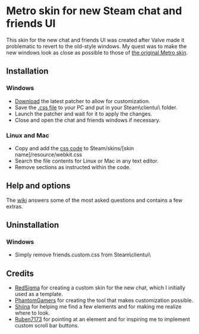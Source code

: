 # Metro skin for new Steam chat and friends UI

This skin for the new chat and friends UI was created after Valve made it problematic to revert to the old-style windows.
My quest was to make the new windows look as close as possible to those of [the original Metro skin](https://steamcommunity.com/groups/metroforsteam).

## Installation
### Windows
* [Download](https://github.com/PhantomGamers/EnableNewSteamFriendsSkin/releases) the latest patcher to allow for customization.
* Save the [.css file](https://raw.githubusercontent.com/RoseTheFlower/newsteamchat/master/friends.custom.css) to your PC and put in your Steam\clientui\ folder.
* Launch the patcher and wait for it to apply the changes.
* Close and open the chat and friends windows if necessary.
### Linux and Mac
* Copy and add the [css code](https://raw.githubusercontent.com/RoseTheFlower/newsteamchat/master/friends.custom.css) to Steam/skins/[skin name]/resource/webkit.css
* Search the file contents for Linux or Mac in any text editor.
* Remove sections as instructed within the code.

## Help and options
The [wiki](https://github.com/RoseTheFlower/newsteamchat/wiki) answers some of the most asked questions and contains a few extras.

## Uninstallation
### Windows
* Simply remove friends.custom.css from Steam\clientui\

## Credits
* [RedSigma](https://github.com/redsigma) for creating a custom skin for the new chat, which I initially used as a template.
* [PhantomGamers](https://github.com/PhantomGamers) for creating the tool that makes customization possible.
* [Shiina](https://github.com/AikoMidori) for helping me find a few elements and for making me realize where to look.
* [Ruben7173](https://github.com/Ruben7173/) for pointing at an element and for inspiring me to implement custom scroll bar buttons.
